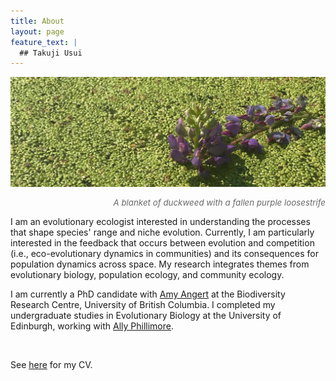 ```yaml
---
title: About  
layout: page
feature_text: |
  ## Takuji Usui
---
```

![duckweed](images/duck-crop.jpg)
<div style="text-align: right"><p style="font-size:10pt;color:DimGrey"><i>A blanket of duckweed with a fallen purple loosestrife</i></p></div>


I am an evolutionary ecologist interested in understanding the processes that shape species' range and niche evolution. Currently, I am particularly interested in the feedback that occurs between evolution and competition (i.e., eco-evolutionary dynamics in communities) and its consequences for population dynamics across space. My research integrates themes from evolutionary biology, population ecology, and community ecology.

I am currently a PhD candidate with [Amy Angert](https://angert.github.io) at the Biodiversity Research Centre, University of British Columbia. I completed my undergraduate studies in Evolutionary Biology at the University of Edinburgh, working with [Ally Phillimore](http://phillimore.bio.ed.ac.uk/home).
&nbsp;

&nbsp;

See [here](https://github.com/takujiusui/takujiusui.github.io/blob/main/TakujiUsuiCV_2021.pdf) for my CV.

